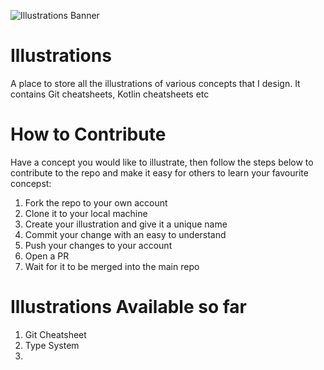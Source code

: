 ![Illustrations Banner](https://github.com/akebu6/Illustrations/assets/74776297/225a1ad4-d80b-4296-b9ce-5f5eb99c88e5)

# Illustrations
A place to store all the illustrations of various concepts that I design. It contains Git cheatsheets, Kotlin cheatsheets etc

# How to Contribute
Have a concept you would like to illustrate, then follow the steps below to contribute to the repo and make it easy for others to learn your favourite concepst:
1. Fork the repo to your own account
2. Clone it to your local machine
3. Create your illustration and give it a unique name
4. Commit your change with an easy to understand
5. Push your changes to your account
6. Open a PR
7. Wait for it to be merged into the main repo

# Illustrations Available so far
1. Git Cheatsheet
2. Type System
3. 
